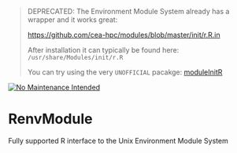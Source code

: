> DEPRECATED:
> The Environment Module System already has a wrapper and it works great:
> 
> https://github.com/cea-hpc/modules/blob/master/init/r.R.in
>
> After installation it can typically be found here: `/usr/share/Modules/init/r.R`
>
> You can try using the very `UNOFFICIAL` pacakge: [moduleInitR](https://github.com/jdhayes/moduleInitR)

[![No Maintenance Intended](http://unmaintained.tech/badge.svg)](http://unmaintained.tech/)

# RenvModule
Fully supported R interface to the Unix Environment Module System
